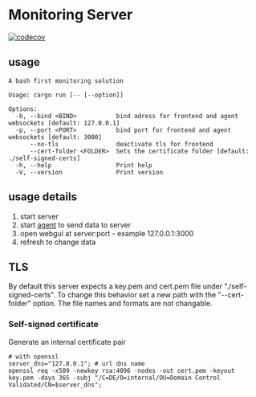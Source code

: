 # Monitoring Server

[![codecov](https://codecov.io/gh/apimeister/unpatched-server/branch/main/graph/badge.svg?token=WEVL9G0F3F)](https://codecov.io/gh/apimeister/unpatched-server)

## usage

```shell
A bash first monitoring solution

Usage: cargo run [-- [--option]]

Options:
  -b, --bind <BIND>           bind adress for frontend and agent websockets [default: 127.0.0.1]
  -p, --port <PORT>           bind port for frontend and agent websockets [default: 3000]
      --no-tls                deactivate tls for frontend
      --cert-folder <FOLDER>  Sets the certificate folder [default: ./self-signed-certs]
  -h, --help                  Print help
  -V, --version               Print version
```

## usage details

1. start server
2. start [agent](https://github.com/apimeister/monitor-agent) to send data to server
3. open webgui at server:port - example 127.0.0.1:3000
4. refresh to change data

## TLS

By default this server expects a key.pem and cert.pem file under "./self-signed-certs". To change this behavior set a new path with the "--cert-folder" option. The file names and formats are not changable.

### Self-signed certificate

Generate an internal certificate pair

```shell
# with openssl
server_dns="127.0.0.1"; # url dns name
openssl req -x509 -newkey rsa:4096 -nodes -out cert.pem -keyout key.pem -days 365 -subj "/C=DE/O=internal/OU=Domain Control Validated/CN=$server_dns";
```
